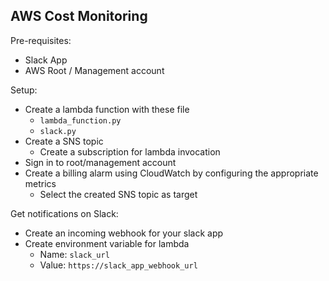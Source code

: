## AWS Cost Monitoring


Pre-requisites:
- Slack App
- AWS Root / Management account

Setup:
- Create a lambda function with these file
	- `lambda_function.py`
	- `slack.py`
- Create a SNS topic
    - Create a subscription for lambda invocation
- Sign in to root/management account
- Create a billing alarm using CloudWatch by configuring the appropriate metrics
    - Select the created SNS topic as target

Get notifications on Slack:
- Create an incoming webhook for your slack app
- Create environment variable for lambda
    - Name: `slack_url`
    - Value: `https://slack_app_webhook_url`

